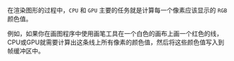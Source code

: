 在渲染图形的过程中，`CPU` 和 `GPU` 主要的任务就是计算每一个像素应该显示的 `RGB` 颜色值。

例如，如果你在画图程序中使用画笔工具在一个白色的画布上画一个红色的线，CPU或GPU就需要计算出这条线上所有像素的颜色值，然后将这些颜色值写入到帧缓冲区中。